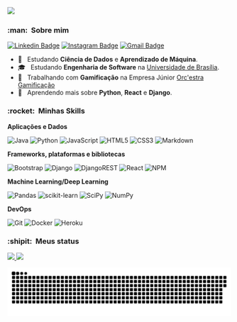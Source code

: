 ![](https://komarev.com/ghpvc/?username=iagoscm&label=Profile%20views&color=0e75b6&style=flat)
<h3> :man: &nbsp;Sobre mim </h3>

[![Linkedin Badge](https://img.shields.io/badge/-Iago_Campelo-blue?style=flat-square&logo=Linkedin&logoColor=white&link=https://www.linkedin.com/in/iagow/)](https://www.linkedin.com/in/iagow/)
[![Instagram Badge](https://img.shields.io/badge/-iagow-purple?style=flat-square&logo=instagram&logoColor=white&link=https://instagram.com/iagow/)](https://www.instagram.com/iagow/)
[![Gmail Badge](https://img.shields.io/badge/-Gmail-c14438?style=flat-square&logo=Gmail&logoColor=white&link=mailto:iagomatosousa@gmail.com)](mailto:iagomatosousa@gmail.com)

- 🤔 &nbsp; Estudando **Ciência de Dados** e **Aprendizado de Máquina**.
- 🎓 &nbsp; Estudando **Engenharia de Software** na <a href="https://fga.unb.br/">Universidade de Brasília</a>.
- 💼 &nbsp; Trabalhando com **Gamificação** na Empresa Júnior <a href="https://orcestra.com.br/">Orc'estra Gamificação</a>
- 🌱 &nbsp; Aprendendo mais sobre **Python**, **React** e **Django**.

<h3> :rocket: &nbsp;Minhas Skills </h3>

**Aplicações e Dados**

![Java](https://img.shields.io/badge/Java-ED8B00?style=for-the-badge&logo=java&logoColor=white)
![Python](https://img.shields.io/badge/Python-14354C?style=for-the-badge&logo=python&logoColor=white)
![JavaScript](https://img.shields.io/badge/JavaScript-F7DF1E?style=for-the-badge&logo=javascript&logoColor=black)
![HTML5](https://img.shields.io/badge/html5-%23E34F26.svg?style=for-the-badge&logo=html5&logoColor=white)
![CSS3](https://img.shields.io/badge/css3-%231572B6.svg?style=for-the-badge&logo=css3&logoColor=white)
![Markdown](https://img.shields.io/badge/Markdown-000000?style=for-the-badge&logo=markdown&logoColor=white)

**Frameworks, plataformas e bibliotecas**

![Bootstrap](https://img.shields.io/badge/Bootstrap-563D7C?style=for-the-badge&logo=bootstrap&logoColor=white)
![Django](https://img.shields.io/badge/django-%23092E20.svg?style=for-the-badge&logo=django&logoColor=white)
![DjangoREST](https://img.shields.io/badge/DJANGO-REST-ff1709?style=for-the-badge&logo=django&logoColor=white&color=ff1709&labelColor=gray)
![React](https://img.shields.io/badge/React-20232A?style=for-the-badge&logo=react&logoColor=61DAFB)
![NPM](https://img.shields.io/badge/NPM-%23000000.svg?style=for-the-badge&logo=npm&logoColor=white)

**Machine Learning/Deep Learning**

![Pandas](https://img.shields.io/badge/pandas-%23150458.svg?style=for-the-badge&logo=pandas&logoColor=white)
![scikit-learn](https://img.shields.io/badge/scikit--learn-%23F7931E.svg?style=for-the-badge&logo=scikit-learn&logoColor=white)
![SciPy](https://img.shields.io/badge/SciPy-%230C55A5.svg?style=for-the-badge&logo=scipy&logoColor=%white)
![NumPy](https://img.shields.io/badge/numpy-%23013243.svg?style=for-the-badge&logo=numpy&logoColor=white)

**DevOps**

![Git](https://img.shields.io/badge/Git-E34F26?style=for-the-badge&logo=git&logoColor=white)
![Docker](https://img.shields.io/badge/Docker-2496ED?style=for-the-badge&logo=docker&logoColor=white)
![Heroku](https://img.shields.io/badge/Heroku-430098?style=for-the-badge&logo=heroku&logoColor=white)

<h3> :shipit: &nbsp;Meus status </h3>

  <a href="https://github.com/iagoscm">
  <img height="180em" src="https://github-readme-stats.vercel.app/api?username=iagoscm&show_icons=true&theme=tokyonight&include_all_commits=true&count_private=true"/>
  <img height="180em" src="https://github-readme-stats.vercel.app/api/top-langs/?username=iagoscm&layout=compact&langs_count=7&hide=c%2B%2B,c,&theme=tokyonight"/>


![Snake animation](https://github.com/iagoscm/iagoscm/blob/output/github-contribution-grid-snake.svg)





